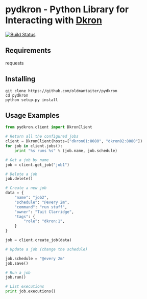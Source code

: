 # pydkron - Python Library for Interacting with [Dkron](http://dkron.io)

[![Build Status](https://travis-ci.org/oldmantaiter/pydkron.svg?branch=master)](https://travis-ci.org/oldmantaiter/pydkron)

## Requirements

requests

## Installing

```
git clone https://github.com/oldmantaiter/pydkron
cd pydkron
python setup.py install
```

## Usage Examples

```python
from pydkron.client import DkronClient

# Return all the configured jobs
client = DkronClient(hosts=["dkron01:8080", "dkron02:8080"])
for job in client.jobs():
    print "%s runs %s" % (job.name, job.schedule)

# Get a job by name
job = client.get_job("job1")

# Delete a job
job.delete()

# Create a new job
data = {
    "name": "job2",
    "schedule": "@every 2m",
    "command": "run stuff",
    "owner": "Tait Clarridge",
    "tags": {
        "role": "dkron:1",
    }
}

job = client.create_job(data)

# Update a job (change the schedule)

job.schedule = "@every 2m"
job.save()

# Run a job
job.run()

# List executions
print job.executions()
```
